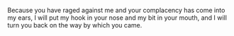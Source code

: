 Because you have raged against me and your complacency has come into my ears, I will put my hook in your nose and my bit in your mouth, and I will turn you back on the way by which you came.

